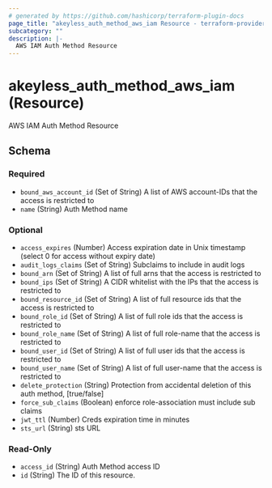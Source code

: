 ```yaml
---
# generated by https://github.com/hashicorp/terraform-plugin-docs
page_title: "akeyless_auth_method_aws_iam Resource - terraform-provider-akeyless"
subcategory: ""
description: |-
  AWS IAM Auth Method Resource
---
```


# akeyless_auth_method_aws_iam (Resource)

AWS IAM Auth Method Resource



<!-- schema generated by tfplugindocs -->
## Schema

### Required

- `bound_aws_account_id` (Set of String) A list of AWS account-IDs that the access is restricted to
- `name` (String) Auth Method name

### Optional

- `access_expires` (Number) Access expiration date in Unix timestamp (select 0 for access without expiry date)
- `audit_logs_claims` (Set of String) Subclaims to include in audit logs
- `bound_arn` (Set of String) A list of full arns that the access is restricted to
- `bound_ips` (Set of String) A CIDR whitelist with the IPs that the access is restricted to
- `bound_resource_id` (Set of String) A list of full resource ids that the access is restricted to
- `bound_role_id` (Set of String) A list of full role ids that the access is restricted to
- `bound_role_name` (Set of String) A list of full role-name that the access is restricted to
- `bound_user_id` (Set of String) A list of full user ids that the access is restricted to
- `bound_user_name` (Set of String) A list of full user-name that the access is restricted to
- `delete_protection` (String) Protection from accidental deletion of this auth method, [true/false]
- `force_sub_claims` (Boolean) enforce role-association must include sub claims
- `jwt_ttl` (Number) Creds expiration time in minutes
- `sts_url` (String) sts URL

### Read-Only

- `access_id` (String) Auth Method access ID
- `id` (String) The ID of this resource.


